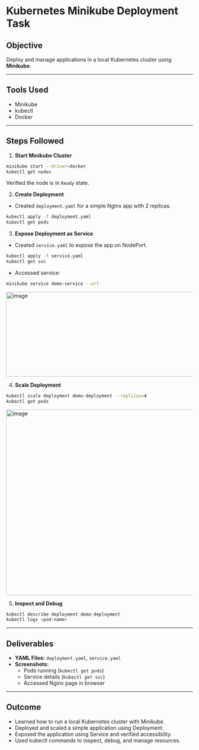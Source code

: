 # Kubernetes Minikube Deployment Task

## Objective
Deploy and manage applications in a local Kubernetes cluster using **Minikube**.

---

## Tools Used
- Minikube
- kubectl
- Docker

---

## Steps Followed

1. **Start Minikube Cluster**
```bash
minikube start --driver=docker
kubectl get nodes
```
Verified the node is in `Ready` state.

2. **Create Deployment**
- Created `deployment.yaml` for a simple Nginx app with 2 replicas.
```bash
kubectl apply -f deployment.yaml
kubectl get pods
```

3. **Expose Deployment as Service**
- Created `service.yaml` to expose the app on NodePort.
```bash
kubectl apply -f service.yaml
kubectl get svc
```
- Accessed service:
```bash
minikube service demo-service --url
```

<img width="903" height="229" alt="image" src="https://github.com/user-attachments/assets/f04ff066-426d-42df-80c0-ff206235910b" />


4. **Scale Deployment**
```bash
kubectl scale deployment demo-deployment --replicas=4
kubectl get pods
```

<img width="783" height="501" alt="image" src="https://github.com/user-attachments/assets/8ae1042d-555f-4e6a-8eab-60a0e0542288" />


5. **Inspect and Debug**
```bash
kubectl describe deployment demo-deployment
kubectl logs <pod-name>
```

---

## Deliverables
- **YAML Files:** `deployment.yaml`, `service.yaml`
- **Screenshots:**
  - Pods running (`kubectl get pods`)
  - Service details (`kubectl get svc`)
  - Accessed Nginx page in browser

---

## Outcome
- Learned how to run a local Kubernetes cluster with Minikube.
- Deployed and scaled a simple application using Deployment.
- Exposed the application using Service and verified accessibility.
- Used kubectl commands to inspect, debug, and manage resources.
